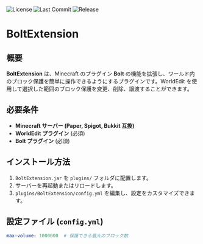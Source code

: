 ![License](https://img.shields.io/github/license/noasaba/BoltExtension)
![Last Commit](https://img.shields.io/github/last-commit/noasaba/BoltExtension)
![Release](https://img.shields.io/github/release/noasaba/BoltExtension)

# BoltExtension

## 概要

**BoltExtension** は、Minecraft のプラグイン **Bolt** の機能を拡張し、ワールド内のブロック保護を簡単に操作できるようにするプラグインです。WorldEdit を使用して選択した範囲のブロック保護を変更、削除、譲渡することができます。

## 必要条件

- **Minecraft サーバー (Paper, Spigot, Bukkit 互換)**
- **WorldEdit プラグイン** (必須)
- **Bolt プラグイン** (必須)

## インストール方法

1. `BoltExtension.jar` を `plugins/` フォルダに配置します。
2. サーバーを再起動またはリロードします。
3. `plugins/BoltExtension/config.yml` を編集し、設定をカスタマイズできます。

## 設定ファイル (`config.yml`)

```yaml
max-volume: 1000000  # 保護できる最大のブロック数
